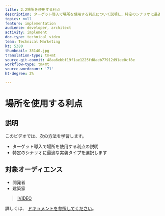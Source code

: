 ```yaml
---
title: 2.2場所を使用する利点
description: ターゲット導入で場所を使用する利点について説明し、特定のシナリオに最適な実装タイプを選択します
topics: null
feature: implementation
audience: developer, architect
activity: implement
doc-type: technical video
team: Technical Marketing
kt: 5380
thumbnail: 35140.jpg
translation-type: tm+mt
source-git-commit: 48aa6ebbf19f1ae1225fd8aeb77912d91ee0cf8e
workflow-type: tm+mt
source-wordcount: '71'
ht-degree: 2%

---
```



# 場所を使用する利点

## 説明

このビデオでは、次の方法を学習します。

* ターゲット導入で場所を使用する利点の説明
* 特定のシナリオに最適な実装タイプを選択します

## 対象オーディエンス

* 開発者
* 建築家

>[!VIDEO](https://video.tv.adobe.com/v/35140/?quality=12)

詳しくは、 [ドキュメントを参照してください](https://docs.adobe.com/content/help/en/target/using/implement-target/implementing-target.html)。
